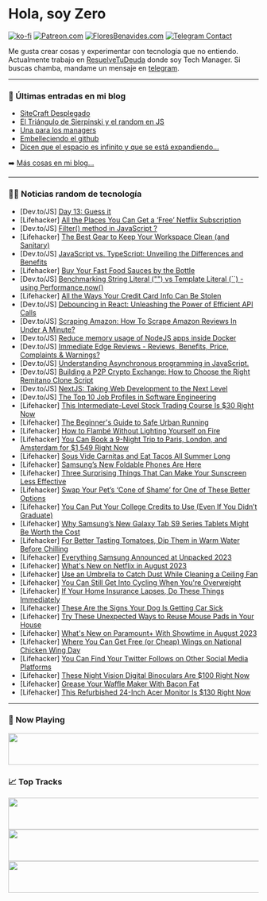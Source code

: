 # Hola, soy Zero

[![ko-fi](https://ko-fi.com/img/githubbutton_sm.svg)](https://ko-fi.com/J3J4N0LUK)
[![Patreon.com](https://img.shields.io/endpoint.svg?url=https%3A%2F%2Fshieldsio-patreon.vercel.app%2Fapi%3Fusername%3Dzerodragon%26type%3Dpatrons&style=for-the-badge)](https://patreon.com/zerodragon)
[![FloresBenavides.com](https://img.shields.io/website?down_message=oops&label=MiBlog&style=for-the-badge&up_message=online&url=https%3A%2F%2Ffloresbenavides.com)](https://floresbenavides.com)
[![Telegram Contact](https://img.shields.io/badge/escr%C3%ADbeme-ZeroDragon-%2326A5E4?style=for-the-badge&logo=telegram)](https://t.me/zerodragon)

Me gusta crear cosas y experimentar con tecnología que no entiendo.
Actualmente trabajo en [ResuelveTuDeuda](http://github.com/resuelve) donde soy Tech Manager.
Si buscas chamba, mandame un mensaje en [telegram](https://t.me/zerodragon).

---

### 📕 Últimas entradas en mi blog
<!-- BLOG-POST-LIST:START -->
- [SiteCraft Desplegado](https://floresbenavides.com/sitecraft-desplegado/)
- [El Triángulo de Sierpinski y el random en JS](https://floresbenavides.com/el-triangulo-de-sierpinski-y-el-random-en-js/)
- [Una para los managers](https://floresbenavides.com/una-para-los-managers/)
- [Embelleciendo el github](https://floresbenavides.com/embelleciendo-el-github/)
- [Dicen que el espacio es infinito y que se está expandiendo…](https://floresbenavides.com/dicen-que-el-espacio-es-infinito-y-que-se-esta-expandiendo/)
<!-- BLOG-POST-LIST:END -->

➡️ [Más cosas en mi blog...](https://floresbenavides.com)

---

### 👨‍💻 Noticias random de tecnología
<!-- TECH-POSTS:START -->
- [Dev.to/JS] [Day 13: Guess it](https://dev.to/dhrn/day-12-guess-it-1gfa)
- [Lifehacker] [All the Places You Can Get a ‘Free’ Netflix Subscription](https://lifehacker.com/all-the-places-you-can-get-a-free-netflix-subscriptio-1850680291)
- [Dev.to/JS] [Filter&lpar;&rpar; method in JavaScript ?](https://dev.to/diwakarkashyap/filter-method-in-javascript--20ha)
- [Lifehacker] [The Best Gear to Keep Your Workspace Clean &lpar;and Sanitary&rpar;](https://lifehacker.com/the-best-gear-to-keep-your-workspace-clean-and-sanitar-1850679601)
- [Dev.to/JS] [JavaScript vs. TypeScript: Unveiling the Differences and Benefits](https://dev.to/idurar/javascript-vs-typescript-unveiling-the-differences-and-benefits-1c6c)
- [Lifehacker] [Buy Your Fast Food Sauces by the Bottle](https://lifehacker.com/buy-your-fast-food-sauces-by-the-bottle-1850675993)
- [Dev.to/JS] [Benchmarking String Literal &lpar;&quot;&quot;&rpar; vs Template Literal &lpar;``&rpar; - using Performance.now&lpar;&rpar;](https://dev.to/maafaishal/benchmarking-string-literal-vs-template-literal-using-performancenow-49gh)
- [Lifehacker] [All the Ways Your Credit Card Info Can Be Stolen](https://lifehacker.com/all-the-ways-your-credit-card-info-can-be-stolen-1850678829)
- [Dev.to/JS] [Debouncing in React: Unleashing the Power of Efficient API Calls](https://dev.to/chiragm999/debouncing-in-react-unleashing-the-power-of-efficient-api-calls-56m9)
- [Dev.to/JS] [Scraping Amazon: How To Scrape Amazon Reviews In Under A Minute?](https://dev.to/reviewgatorsusa/scraping-amazon-how-to-scrape-amazon-reviews-in-under-a-minute-2jd9)
- [Dev.to/JS] [Reduce memory usage of NodeJS apps inside Docker](https://dev.to/fbjorn/reduce-memory-usage-of-nodejs-apps-inside-docker-3588)
- [Dev.to/JS] [Immediate Edge Reviews - Reviews, Benefits, Price, Complaints &amp; Warnings?](https://dev.to/immediatee10200/immediate-edge-reviews-reviews-benefits-price-complaints-warnings-51b8)
- [Dev.to/JS] [Understanding Asynchronous programming in JavaScript.](https://dev.to/emkay860/understanding-asynchronous-programming-in-javascript-163n)
- [Dev.to/JS] [Building a P2P Crypto Exchange: How to Choose the Right Remitano Clone Script](https://dev.to/mgaaron/building-a-p2p-crypto-exchange-how-to-choose-the-right-remitano-clone-script-53o6)
- [Dev.to/JS] [NextJS: Taking Web Development to the Next Level](https://dev.to/vedvyas/nextjs-taking-web-development-to-the-next-level-j82)
- [Dev.to/JS] [The Top 10 Job Profiles in Software Engineering](https://dev.to/techmindset/the-top-10-job-profiles-in-software-engineering-1df8)
- [Lifehacker] [This Intermediate-Level Stock Trading Course Is $30 Right Now](https://lifehacker.com/this-intermediate-level-stock-trading-course-is-30-rig-1850665770)
- [Lifehacker] [The Beginner&#39;s Guide to Safe Urban Running](https://lifehacker.com/the-beginners-guide-to-safe-urban-running-1727699007)
- [Lifehacker] [How to Flambé Without Lighting Yourself on Fire](https://lifehacker.com/how-to-flambe-without-lighting-yourself-on-fire-1850679351)
- [Lifehacker] [You Can Book a 9-Night Trip to Paris, London, and Amsterdam for $1,549 Right Now](https://lifehacker.com/you-can-book-a-9-night-trip-to-paris-london-and-amste-1850679283)
- [Lifehacker] [Sous Vide Carnitas and Eat Tacos All Summer Long](https://lifehacker.com/sous-vide-carnitas-and-eat-tacos-all-summer-long-1825761771)
- [Lifehacker] [Samsung’s New Foldable Phones Are Here](https://lifehacker.com/samsung-s-new-foldable-phones-are-here-1850678999)
- [Lifehacker] [Three Surprising Things That Can Make Your Sunscreen Less Effective](https://lifehacker.com/surprising-things-that-can-make-your-sunscreen-less-eff-1850679210)
- [Lifehacker] [Swap Your Pet’s ‘Cone of Shame’ for One of These Better Options](https://lifehacker.com/put-a-onesie-on-your-pet-instead-of-the-cone-of-shame-1844135226)
- [Lifehacker] [You Can Put Your College Credits to Use &lpar;Even If You Didn’t Graduate&rpar;](https://lifehacker.com/you-can-put-your-college-credits-to-use-even-if-you-di-1850678428)
- [Lifehacker] [Why Samsung’s New Galaxy Tab S9 Series Tablets Might Be Worth the Cost](https://lifehacker.com/why-samsung-s-new-galaxy-tab-s9-series-tablets-might-be-1850678580)
- [Lifehacker] [For Better Tasting Tomatoes, Dip Them in Warm Water Before Chilling](https://lifehacker.com/dip-tomatoes-in-warm-water-before-chilling-to-make-them-1726385902)
- [Lifehacker] [Everything Samsung Announced at Unpacked 2023](https://lifehacker.com/everything-samsung-announced-at-unpacked-2023-1850677766)
- [Lifehacker] [What&#39;s New on Netflix in August 2023](https://lifehacker.com/whats-new-on-netflix-in-august-2023-1850678698)
- [Lifehacker] [Use an Umbrella to Catch Dust While Cleaning a Ceiling Fan](https://lifehacker.com/hang-an-umbrella-from-a-chandelier-to-catch-dust-and-dr-1770147853)
- [Lifehacker] [You Can Still Get Into Cycling When You&#39;re Overweight](https://lifehacker.com/you-can-still-get-into-cycling-when-youre-overweight-1850676389)
- [Lifehacker] [If Your Home Insurance Lapses, Do These Things Immediately](https://lifehacker.com/if-your-home-insurance-lapses-do-these-things-immediat-1850642820)
- [Lifehacker] [These Are the Signs Your Dog Is Getting Car Sick](https://lifehacker.com/how-to-know-if-your-dog-is-getting-car-sick-1827247324)
- [Lifehacker] [Try These Unexpected Ways to Reuse Mouse Pads in Your House](https://lifehacker.com/try-these-unexpected-ways-to-reuse-mouse-pads-in-your-h-1850678077)
- [Lifehacker] [What&#39;s New on Paramount+ With Showtime in August 2023](https://lifehacker.com/whats-new-on-paramount-with-showtime-in-august-2023-1850677672)
- [Lifehacker] [Where You Can Get Free &lpar;or Cheap&rpar; Wings on National Chicken Wing Day](https://lifehacker.com/where-you-can-get-free-or-cheap-wings-on-national-chi-1850676098)
- [Lifehacker] [You Can Find Your Twitter Follows on Other Social Media Platforms](https://lifehacker.com/you-can-find-your-twitter-follows-on-other-social-media-1850675120)
- [Lifehacker] [These Night Vision Digital Binoculars Are $100 Right Now](https://lifehacker.com/these-night-vision-digital-binoculars-are-100-right-no-1850672346)
- [Lifehacker] [Grease Your Waffle Maker With Bacon Fat](https://lifehacker.com/grease-your-waffle-maker-with-bacon-fat-1850675464)
- [Lifehacker] [This Refurbished 24-Inch Acer Monitor Is $130 Right Now](https://lifehacker.com/this-refurbished-24-inch-acer-monitor-is-130-right-now-1850672320)<!-- TECH-POSTS:END -->

---

### 🎵 Now Playing
<a href="https://spotify-now-playing-dun.vercel.app/now-playing?open"><img src="https://spotify-now-playing-dun.vercel.app/now-playing" width="540" height="64"></a>

### 📈 Top Tracks
<a href="https://spotify-now-playing-dun.vercel.app/top-tracks?i=1&open"><img src="https://spotify-now-playing-dun.vercel.app/top-tracks?i=1" width="540" height="64"></a>
<a href="https://spotify-now-playing-dun.vercel.app/top-tracks?i=2&open"><img src="https://spotify-now-playing-dun.vercel.app/top-tracks?i=2" width="540" height="64"></a>
<a href="https://spotify-now-playing-dun.vercel.app/top-tracks?i=3&open"><img src="https://spotify-now-playing-dun.vercel.app/top-tracks?i=3" width="540" height="64"></a>
